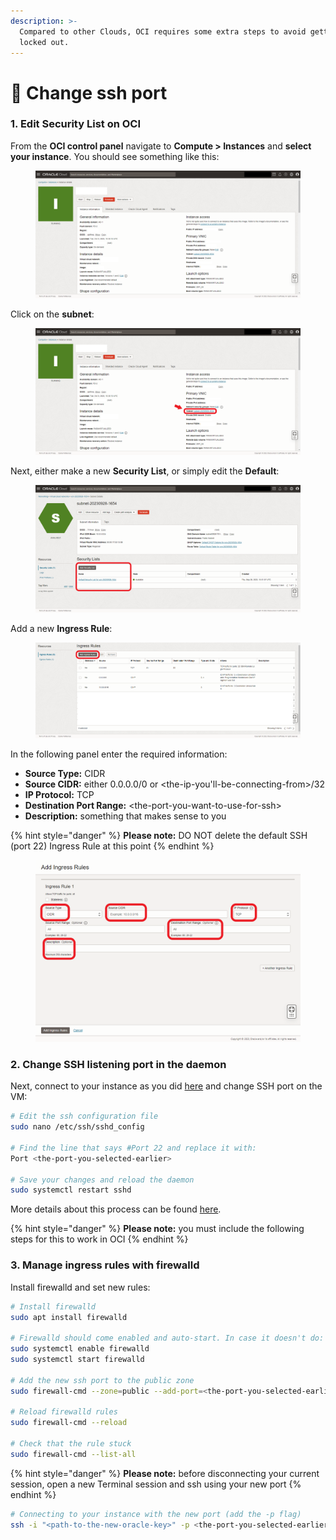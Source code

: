 ```yaml
---
description: >-
  Compared to other Clouds, OCI requires some extra steps to avoid getting
  locked out.
---
```


# 🚪 Change ssh port

### 1. Edit Security List on OCI

From the **OCI control panel** navigate to **Compute > Instances** and **select your instance**. You should see something like this:

<figure><img src="../../.gitbook/assets/oracle09.png" alt=""><figcaption></figcaption></figure>

Click on the **subnet**:

<figure><img src="../../.gitbook/assets/oracle10.png" alt=""><figcaption></figcaption></figure>

Next, either make a new **Security List**, or simply edit the **Default**:

<figure><img src="../../.gitbook/assets/oracle11.png" alt=""><figcaption></figcaption></figure>

Add a new **Ingress Rule**:

<figure><img src="../../.gitbook/assets/oracle12.png" alt=""><figcaption></figcaption></figure>

In the following panel enter the required information:

* **Source Type:** CIDR
* **Source CIDR:** either 0.0.0.0/0 or \<the-ip-you'll-be-connecting-from>/32
* **IP Protocol:** TCP
* **Destination Port Range:** \<the-port-you-want-to-use-for-ssh>
* **Description:** something that makes sense to you

{% hint style="danger" %}
**Please note:** DO NOT delete the default SSH (port 22) Ingress Rule at this point
{% endhint %}

<figure><img src="../../.gitbook/assets/oracle13.png" alt=""><figcaption></figcaption></figure>

### 2. Change SSH listening port in the daemon

Next, connect to your instance as you did [here](../connecting-to-your-instance.md) and change SSH port on the VM:

```sh
# Edit the ssh configuration file
sudo nano /etc/ssh/sshd_config

# Find the line that says #Port 22 and replace it with:
Port <the-port-you-selected-earlier>

# Save your changes and reload the daemon
sudo systemctl restart sshd
```

More details about this process can be found [here](https://www.ubuntu18.com/ubuntu-change-ssh-port/).

{% hint style="danger" %}
**Please note:** you must include the following steps for this to work in OCI
{% endhint %}

### 3. Manage ingress rules with firewalld

Install firewalld and set new rules:

```bash
# Install firewalld
sudo apt install firewalld

# Firewalld should come enabled and auto-start. In case it doesn't do:
sudo systemctl enable firewalld
sudo systemctl start firewalld

# Add the new ssh port to the public zone
sudo firewall-cmd --zone=public --add-port=<the-port-you-selected-earlier>/tcp --permanent 

# Reload firewalld rules
sudo firewall-cmd --reload

# Check that the rule stuck
sudo firewall-cmd --list-all                
```

{% hint style="danger" %}
**Please note:** before disconnecting your current session, open a new Terminal session and ssh using your new port&#x20;
{% endhint %}

```sh
# Connecting to your instance with the new port (add the -p flag)
ssh -i "<path-to-the-new-oracle-key>" -p <the-port-you-selected-earlier> ubuntu@<the-ip4-address-of-the-new-vm>
```
